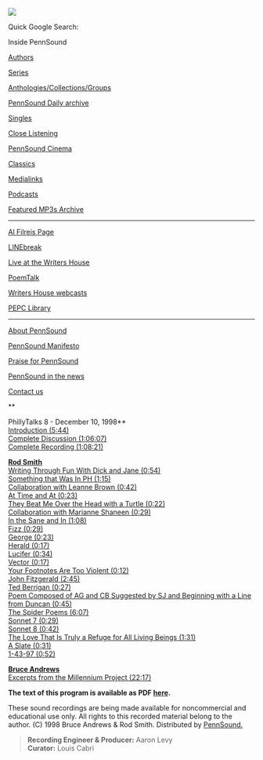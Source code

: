 ![](PennSound_flat.gif)

Quick Google Search:

  

  
  

Inside PennSound

[Authors](authors.php)

[Series](series.php)

[Anthologies/Collections/Groups](anthologies.php)

[PennSound Daily archive](http://writing.upenn.edu/pennsound/daily)

[Singles](http://writing.upenn.edu/pennsound/singles)

[Close Listening](Close-Listening.php)

[PennSound Cinema](video.php)

[Classics](classics.php)

[Medialinks](http://writing.upenn.edu/wh/multimedia/medialinks/index.php)

[Podcasts](http://writing.upenn.edu/pennsound/podcasts.php)

[Featured MP3s Archive](featured-resources-archive.php)

------------------------------------------------------------------------

[Al Filreis Page](Filreis.html)

[LINEbreak](LINEbreak.html)

[Live at the Writers House](http://writing.upenn.edu/%7Ewh/involved/series/live/)

[PoemTalk](http://jacket2.org/content/poem-talk)

[Writers House webcasts](http://writing.upenn.edu/%7Ewh/webcasts/)

[PEPC
Library](http://writing.upenn.edu/pepc/contents.html)

------------------------------------------------------------------------

[About PennSound](http://writing.upenn.edu/pennsound/about.php)

[PennSound Manifesto](http://writing.upenn.edu/pennsound/manifesto.php)

<span class="quoted1">[Praise for PennSound](http://writing.upenn.edu/pennsound/praise.php)</span>

[PennSound in the news](http://writing.upenn.edu/pennsound/news)

[Contact us](mailto:pennsound@writing.upenn.edu)

**  
  
PhillyTalks 8 - December 10, 1998**  
[Introduction (5:44)](http://media.sas.upenn.edu/pennsound/groups/phillytalks/08/PhillyTalks8_01_Introduction_12-10-98_UPenn.mp3)  
[Complete Discussion (1:06:07)](http://media.sas.upenn.edu/pennsound/groups/phillytalks/08/PhillyTalks8_Complete-Discussion_12-10-98_UPenn.mp3)  
[Complete Recording (1:08:21)](http://media.sas.upenn.edu/pennsound/groups/phillytalks/08/PhillyTalks8_Complete-Recording_12-10-98_UPenn.mp3)  
  
**[Rod Smith](http://writing.upenn.edu/pennsound/x/Smith.html)**  
[Writing Through Fun With Dick and Jane (0:54)](http://media.sas.upenn.edu/pennsound/groups/phillytalks/08/Smith-Rod_02_Writing-Through-Fun-With-Dick-and-Jane_12-10-98_UPenn.mp3)  
[Something that Was In PH (1:15)](http://media.sas.upenn.edu/pennsound/groups/phillytalks/08/Smith-Rod_03_Something-That-Was-In-PH_12-10-98_UPenn.mp3)  
[Collaboration with Leanne Brown (0:42)](http://media.sas.upenn.edu/pennsound/groups/phillytalks/08/Smith-Rod_04_Collaboration-with-Leanne-Brown_12-10-98_UPenn.mp3)  
[At Time and At (0:23)](http://media.sas.upenn.edu/pennsound/groups/phillytalks/08/Smith-Rod_05_At-Time-and-At_12-10-98_UPenn.mp3)  
[They Beat Me Over the Head with a Turtle (0:22)](http://media.sas.upenn.edu/pennsound/groups/phillytalks/08/Smith-Rod_06_They-Beat-Me-Over-the-Head-with-a-Turtle_12-10-98_UPenn.mp3)  
[Collaboration with Marianne Shaneen (0:29)](http://media.sas.upenn.edu/pennsound/groups/phillytalks/08/Smith-Rod_07_Collaboration-with-Marianne-Shaneen_12-10-98_UPenn.mp3)  
[In the Sane and In (1:08)](http://media.sas.upenn.edu/pennsound/groups/phillytalks/08/Smith-Rod_08_In-the-Sane-and-In_12-10-98_UPenn.mp3)  
[Fizz (0:29)](http://media.sas.upenn.edu/pennsound/groups/phillytalks/08/Smith-Rod_09_Fizz_12-10-98_UPenn.mp3)  
[George (0:23)](http://media.sas.upenn.edu/pennsound/groups/phillytalks/08/Smith-Rod_10_George_12-10-98_UPenn.mp3)  
[Herald (0:17)](http://media.sas.upenn.edu/pennsound/groups/phillytalks/08/Smith-Rod_11_Herald_12-10-98_UPenn.mp3)  
[Lucifer (0:34)](http://media.sas.upenn.edu/pennsound/groups/phillytalks/08/Smith-Rod_12_Lucifer_12-10-98_UPenn.mp3)  
[Vector (0:17)](http://media.sas.upenn.edu/pennsound/groups/phillytalks/08/Smith-Rod_13_Vector_12-10-98_UPenn.mp3)  
[Your Footnotes Are Too Violent (0:12)](http://media.sas.upenn.edu/pennsound/groups/phillytalks/08/Smith-Rod_14_Your-Footnotes-Are-Too-Violent_12-10-98_UPenn.mp3)  
[John Fitzgerald (2:45)](http://media.sas.upenn.edu/pennsound/groups/phillytalks/08/Smith-Rod_15_John-Fitzgerald_12-10-98_UPenn.mp3)  
[Ted Berrigan (0:27)](http://media.sas.upenn.edu/pennsound/groups/phillytalks/08/Smith-Rod_16_Ted-Berrigan_12-10-98_UPenn.mp3)  
[Poem Composed of AG and CB Suggested by SJ and Beginning with a Line from Duncan (0:45)](http://media.sas.upenn.edu/pennsound/groups/phillytalks/08/Smith-Rod_17_Poem-Composed-of-AG-and-CB-Suggested-by-SJ-and-Beginning-with-a-Line-from-Duncan_12-10-98_UPenn.mp3)  
[The Spider Poems (6:07)](http://media.sas.upenn.edu/pennsound/groups/phillytalks/08/Smith-Rod_18_The-Spider-Poems_12-10-98_UPenn.mp3)  
[Sonnet 7 (0:29)](http://media.sas.upenn.edu/pennsound/groups/phillytalks/08/Smith-Rod_19_Sonnet-7_12-10-98_UPenn.mp3)  
[Sonnet 8 (0:42)](http://media.sas.upenn.edu/pennsound/groups/phillytalks/08/Smith-Rod_20_Sonnet-8_12-10-98_UPenn.mp3)  
[The Love That Is Truly a Refuge for All Living Beings (1:31)](http://media.sas.upenn.edu/pennsound/groups/phillytalks/08/Smith-Rod_21_The-Love-That-is-Truly-a-Refuge-for-All-Living-Beings_12-10-98_UPenn.mp3)  
[A Slate (0:31)](http://media.sas.upenn.edu/pennsound/groups/phillytalks/08/Smith-Rod_22_A-Slate_12-10-98_UPenn.mp3)  
[1-43-97 (0:52)](http://media.sas.upenn.edu/pennsound/groups/phillytalks/08/Smith-Rod_23_1-43-97_12-10-98_UPenn.mp3)  
  
**[Bruce Andrews](http://writing.upenn.edu/pennsound/x/Andrews.php)**  
[Excerpts from the Millennium Project (22:17)](http://media.sas.upenn.edu/pennsound/groups/phillytalks/08/Andrews-Bruce_25_Excerpts-From-The-Millennium-Project_12-10-98_UPenn.mp3)  

**The text of this program is available as PDF [here](http://media.sas.upenn.edu/pennsound/groups/phillytalks/pdfs/pt8.pdf).**  

These sound recordings are being made available for noncommercial and educational
use only. All rights to this recorded material belong to the author. (C) 1998 Bruce Andrews & Rod Smith. Distributed by [PennSound.](../index.html)

>   
> **Recording Engineer & Producer:** Aaron Levy  
> **Curator:** Louis Cabri
